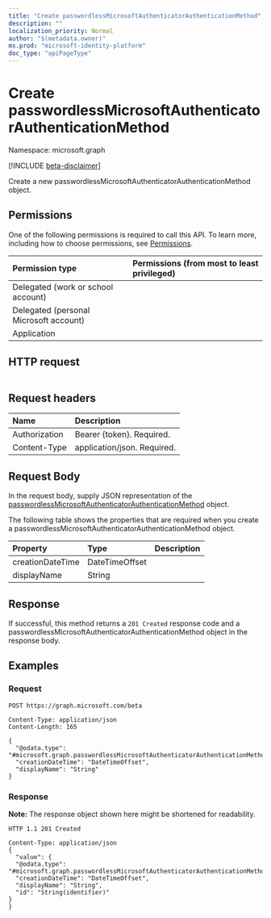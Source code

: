 ```yaml
---
title: "Create passwordlessMicrosoftAuthenticatorAuthenticationMethod"
description: ""
localization_priority: Normal
author: "$(metadata.owner)"
ms.prod: "microsoft-identity-platform"
doc_type: "apiPageType"
---
```


# Create passwordlessMicrosoftAuthenticatorAuthenticationMethod

Namespace: microsoft.graph

[!INCLUDE [beta-disclaimer](../../includes/beta-disclaimer.md)]

Create a new passwordlessMicrosoftAuthenticatorAuthenticationMethod object.

## Permissions

One of the following permissions is required to call this API. To learn more, including how to choose permissions, see [Permissions](/graph/permissions-reference).

| Permission type                        | Permissions (from most to least privileged) |
| :------------------------------------- | :------------------------------------------ |
| Delegated (work or school account)     |                                             |
| Delegated (personal Microsoft account) |                                             |
| Application                            |                                             |

## HTTP request

<!-- {
  "blockType": "ignored"
}
-->

```http

```

## Request headers

| Name          | Description                 |
| :------------ | :-------------------------- |
| Authorization | Bearer {token}. Required.   |
| Content-Type  | application/json. Required. |

## Request Body

In the request body, supply JSON representation of the [passwordlessMicrosoftAuthenticatorAuthenticationMethod](../resources/-passwordlessmicrosoftauthenticatorauthenticationmethod.md) object.

<!-- Actions and Functions -->

<!-- CRUD Methods -->

The following table shows the properties that are required when you create a passwordlessMicrosoftAuthenticatorAuthenticationMethod object.

| Property         | Type           | Description |
| :--------------- | :------------- | :---------- |
| creationDateTime | DateTimeOffset |             |
| displayName      | String         |             |

## Response

If successful, this method returns a `201 Created` response code and a passwordlessMicrosoftAuthenticatorAuthenticationMethod object in the response body.

## Examples

### Request

<!-- {
  "blockType": "request",
  "name": "create_passwordlessmicrosoftauthenticatorauthenticationmethod"
}
-->

```http
POST https://graph.microsoft.com/beta

Content-Type: application/json
Content-Length: 165

{
  "@odata.type": "#microsoft.graph.passwordlessMicrosoftAuthenticatorAuthenticationMethod",
  "creationDateTime": "DateTimeOffset",
  "displayName": "String"
}

```

### Response

**Note:** The response object shown here might be shortened for readability.

<!-- {
  "blockType": "response",
  "truncated": true,
  "@odata.type": "microsoft.strongAuthentication.passwordlessMicrosoftAuthenticatorAuthenticationMethod"
}
-->

```http
HTTP 1.1 201 Created

Content-Type: application/json
{
  "value": {
  "@odata.type": "#microsoft.graph.passwordlessMicrosoftAuthenticatorAuthenticationMethod",
  "creationDateTime": "DateTimeOffset",
  "displayName": "String",
  "id": "String(identifier)"
}
}

```
